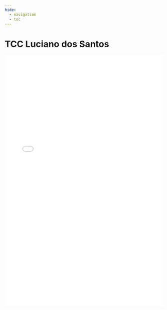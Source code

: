 ```yaml
---
hide:
  - navigation
  - toc
---
```

# TCC Luciano dos Santos

<embed src="../../artifacts/TCC_LucianoDosSantos_21_22.pdf" type="application/pdf" width="100%" height="800px"/>